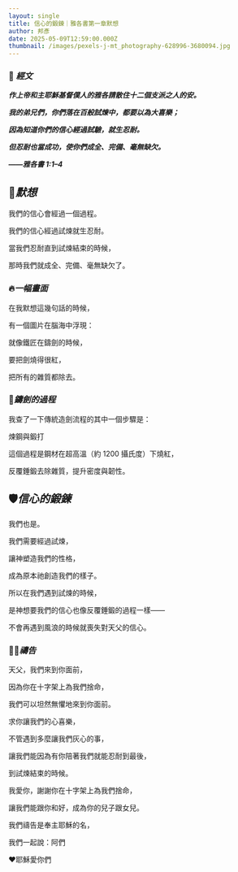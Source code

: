 ```yaml
---
layout: single
title: 信心的鍛鍊｜雅各書第一章默想
author: 邦彥
date: 2025-05-09T12:59:00.000Z
thumbnail: /images/pexels-j-mt_photography-628996-3680094.jpg
---
```

### **📖 *經文***

***作上帝和主耶穌基督僕人的雅各請散住十二個支派之人的安。***

***我的弟兄們，你們落在百般試煉中，都要以為大喜樂；***

***因為知道你們的信心經過試驗，就生忍耐。***

***但忍耐也當成功，使你們成全、完備、毫無缺欠。***

***——雅各書 1:1–4***



## 💬***默想***

我們的信心會經過一個過程。

我們的信心經過試煉就生忍耐。

當我們忍耐直到試煉結束的時候，

那時我們就成全、完備、毫無缺欠了。



### **🔥*一幅畫面***

在我默想這幾句話的時候，

有一個圖片在腦海中浮現：

就像鐵匠在鑄劍的時候，

要把劍燒得很紅，

把所有的雜質都除去。



### **🔨*鑄劍的過程***

我查了一下傳統造劍流程的其中一個步驟是：

煉鋼與鍛打

這個過程是鋼材在超高溫（約 1200 攝氏度）下燒紅，

反覆錘鍛去除雜質，提升密度與韌性。



## **🛡️*信心的鍛鍊***

我們也是。

我們需要經過試煉，

讓神塑造我們的性格，

成為原本祂創造我們的樣子。

所以在我們遇到試煉的時候，

是神想要我們的信心也像反覆錘鍛的過程一樣——

不會再遇到風浪的時候就喪失對天父的信心。



### **🙏🏻*禱告***

天父，我們來到你面前，

因為你在十字架上為我們捨命，

我們可以坦然無懼地來到你面前。

求你讓我們的心喜樂，

不管遇到多麼讓我們灰心的事，

讓我們能因為有你陪著我們就能忍耐到最後，

到試煉結束的時候。

我愛你，謝謝你在十字架上為我們捨命，

讓我們能跟你和好，成為你的兒子跟女兒。

我們禱告是奉主耶穌的名，

我們一起說：阿們



❤️耶穌愛你們
